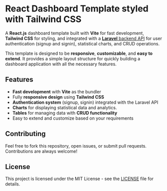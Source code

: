 # React Dashboard Template styled with Tailwind CSS

A **React.js** dashboard template built with **Vite** for fast development, **Tailwind CSS** for styling, and integrated with a [**Laravel** backend API](https://github.com/aminagr/react-laravel-dashboard-template/tree/main/dashboard-back) for user authentication (signup and signin), statistical charts, and CRUD operations.

This template is designed to be **responsive**, **customizable**, and **easy to extend**. It provides a simple layout structure for quickly building a dashboard application with all the necessary features.

## Features

- **Fast development** with **Vite** as the bundler
- Fully **responsive design** using **Tailwind CSS**
- **Authentication system** (signup, signin) integrated with the Laravel API
- **Charts** for displaying statistical data and analytics.
- **Tables** for managing data with **CRUD functionality**
- Easy to extend and customize based on your requirements




## Contributing

Feel free to fork this repository, open issues, or submit pull requests. Contributions are always welcome!

## License

This project is licensed under the MIT License - see the [LICENSE](LICENSE) file for details.
